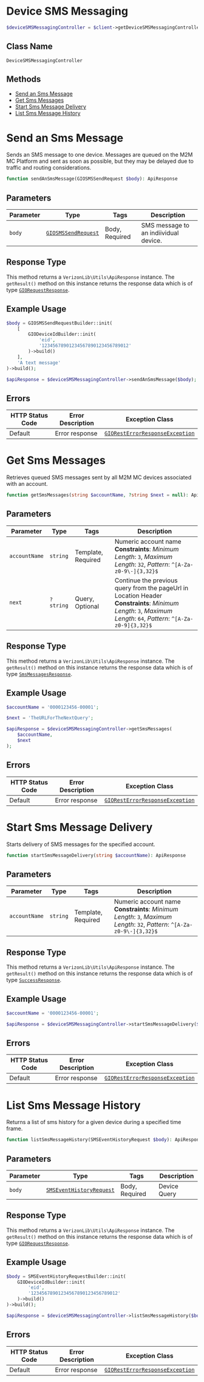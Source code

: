 # Device SMS Messaging

```php
$deviceSMSMessagingController = $client->getDeviceSMSMessagingController();
```

## Class Name

`DeviceSMSMessagingController`

## Methods

* [Send an Sms Message](../../doc/controllers/device-sms-messaging.md#send-an-sms-message)
* [Get Sms Messages](../../doc/controllers/device-sms-messaging.md#get-sms-messages)
* [Start Sms Message Delivery](../../doc/controllers/device-sms-messaging.md#start-sms-message-delivery)
* [List Sms Message History](../../doc/controllers/device-sms-messaging.md#list-sms-message-history)


# Send an Sms Message

Sends an SMS message to one device. Messages are queued on the M2M MC Platform and sent as soon as possible, but they may be delayed due to traffic and routing considerations.

```php
function sendAnSmsMessage(GIOSMSSendRequest $body): ApiResponse
```

## Parameters

| Parameter | Type | Tags | Description |
|  --- | --- | --- | --- |
| `body` | [`GIOSMSSendRequest`](../../doc/models/giosms-send-request.md) | Body, Required | SMS message to an indiividual device. |

## Response Type

This method returns a `VerizonLib\Utils\ApiResponse` instance. The `getResult()` method on this instance returns the response data which is of type [`GIORequestResponse`](../../doc/models/gio-request-response.md).

## Example Usage

```php
$body = GIOSMSSendRequestBuilder::init(
    [
        GIODeviceIdBuilder::init(
            'eid',
            '12345678901234567890123456789012'
        )->build()
    ],
    'A text message'
)->build();

$apiResponse = $deviceSMSMessagingController->sendAnSmsMessage($body);
```

## Errors

| HTTP Status Code | Error Description | Exception Class |
|  --- | --- | --- |
| Default | Error response | [`GIORestErrorResponseException`](../../doc/models/gio-rest-error-response-exception.md) |


# Get Sms Messages

Retrieves queued SMS messages sent by all M2M MC devices associated with an account.

```php
function getSmsMessages(string $accountName, ?string $next = null): ApiResponse
```

## Parameters

| Parameter | Type | Tags | Description |
|  --- | --- | --- | --- |
| `accountName` | `string` | Template, Required | Numeric account name<br>**Constraints**: *Minimum Length*: `3`, *Maximum Length*: `32`, *Pattern*: `^[A-Za-z0-9\-]{3,32}$` |
| `next` | `?string` | Query, Optional | Continue the previous query from the pageUrl in Location Header<br>**Constraints**: *Minimum Length*: `3`, *Maximum Length*: `64`, *Pattern*: `^[A-Za-z0-9]{3,32}$` |

## Response Type

This method returns a `VerizonLib\Utils\ApiResponse` instance. The `getResult()` method on this instance returns the response data which is of type [`SmsMessagesResponse`](../../doc/models/sms-messages-response.md).

## Example Usage

```php
$accountName = '0000123456-00001';

$next = 'TheURLForTheNextQuery';

$apiResponse = $deviceSMSMessagingController->getSmsMessages(
    $accountName,
    $next
);
```

## Errors

| HTTP Status Code | Error Description | Exception Class |
|  --- | --- | --- |
| Default | Error response | [`GIORestErrorResponseException`](../../doc/models/gio-rest-error-response-exception.md) |


# Start Sms Message Delivery

Starts delivery of SMS messages for the specified account.

```php
function startSmsMessageDelivery(string $accountName): ApiResponse
```

## Parameters

| Parameter | Type | Tags | Description |
|  --- | --- | --- | --- |
| `accountName` | `string` | Template, Required | Numeric account name<br>**Constraints**: *Minimum Length*: `3`, *Maximum Length*: `32`, *Pattern*: `^[A-Za-z0-9\-]{3,32}$` |

## Response Type

This method returns a `VerizonLib\Utils\ApiResponse` instance. The `getResult()` method on this instance returns the response data which is of type [`SuccessResponse`](../../doc/models/success-response.md).

## Example Usage

```php
$accountName = '0000123456-00001';

$apiResponse = $deviceSMSMessagingController->startSmsMessageDelivery($accountName);
```

## Errors

| HTTP Status Code | Error Description | Exception Class |
|  --- | --- | --- |
| Default | Error response | [`GIORestErrorResponseException`](../../doc/models/gio-rest-error-response-exception.md) |


# List Sms Message History

Returns a list of sms history for a given device during a specified time frame.

```php
function listSmsMessageHistory(SMSEventHistoryRequest $body): ApiResponse
```

## Parameters

| Parameter | Type | Tags | Description |
|  --- | --- | --- | --- |
| `body` | [`SMSEventHistoryRequest`](../../doc/models/sms-event-history-request.md) | Body, Required | Device Query |

## Response Type

This method returns a `VerizonLib\Utils\ApiResponse` instance. The `getResult()` method on this instance returns the response data which is of type [`GIORequestResponse`](../../doc/models/gio-request-response.md).

## Example Usage

```php
$body = SMSEventHistoryRequestBuilder::init(
    GIODeviceIdBuilder::init(
        'eid',
        '12345678901234567890123456789012'
    )->build()
)->build();

$apiResponse = $deviceSMSMessagingController->listSmsMessageHistory($body);
```

## Errors

| HTTP Status Code | Error Description | Exception Class |
|  --- | --- | --- |
| Default | Error response | [`GIORestErrorResponseException`](../../doc/models/gio-rest-error-response-exception.md) |

